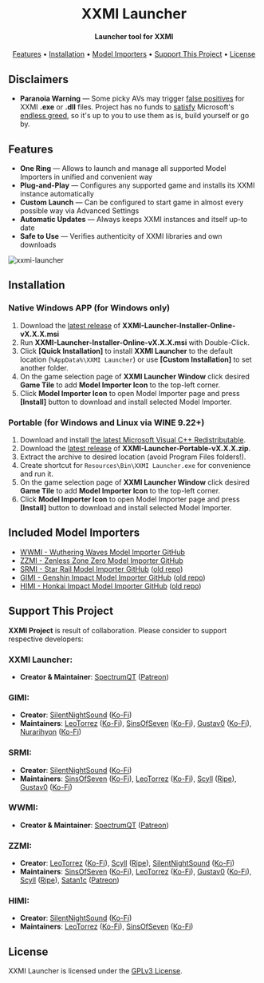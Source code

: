 <h1 align="center">XXMI Launcher</h1>

<h4 align="center">Launcher tool for XXMI</h4>

<p align="center">
  <a href="#features">Features</a> •
  <a href="#installation">Installation</a> •
  <a href="#included-model-importers">Model Importers</a> •
  <a href="#support-this-project">Support This Project</a> •
  <a href="#license">License</a>
</p>

## Disclaimers

- **Paranoia Warning** — Some picky AVs may trigger [false positives](https://learn.microsoft.com/en-us/defender-endpoint/defender-endpoint-false-positives-negatives) for XXMI **.exe** or **.dll** files. Project has no funds to [satisfy](https://learn.microsoft.com/en-us/windows/apps/develop/smart-app-control/code-signing-for-smart-app-control) Microsoft's [endless greed](https://www.reddit.com/r/electronjs/comments/17sizjf/a_guide_to_code_signing_certificates_for_the/), so it's up to you to use them as is, build yourself or go by.

## Features

- **One Ring** — Allows to launch and manage all supported Model Importers in unified and convenient way
- **Plug-and-Play** — Configures any supported game and installs its XXMI instance automatically
- **Custom Launch** — Can be configured to start game in almost every possible way via Advanced Settings
- **Automatic Updates** — Always keeps XXMI instances and itself up-to date
- **Safe to Use** — Verifies authenticity of XXMI libraries and own downloads

![xxmi-launcher](https://github.com/SpectrumQT/XXMI-Launcher/blob/main/public-media/XXMI%20Launcher.jpg)

## Installation

### **Native Windows APP** (for **Windows** only)
  1. Download the [latest release](https://github.com/SpectrumQT/XXMI-Launcher/releases/latest) of **XXMI-Launcher-Installer-Online-vX.X.X.msi**
  2. Run **XXMI-Launcher-Installer-Online-vX.X.X.msi** with Double-Click.
  3. Click **[Quick Installation]** to install **XXMI Launcher** to the default location (`%AppData%\XXMI Launcher`) or use **[Custom Installation]** to set another folder.
  4. On the game selection page of **XXMI Launcher Window** click desired **Game Tile** to add **Model Importer Icon** to the top-left corner.
  5. Click **Model Importer Icon** to open Model Importer page and press **[Install]** button to download and install selected Model Importer.

### **Portable** (for **Windows** and **Linux** via **WINE 9.22+**)
  1. Download and install [the latest Microsoft Visual C++ Redistributable](https://aka.ms/vs/17/release/vc_redist.x64.exe).
  2. Download the [latest release](https://github.com/SpectrumQT/XXMI-Launcher/releases/latest) of **XXMI-Launcher-Portable-vX.X.X.zip**.
  3. Extract the archive to desired location (avoid Program Files folders!).
  4. Create shortcut for `Resources\Bin\XXMI Launcher.exe` for convenience and run it.
  5. On the game selection page of **XXMI Launcher Window** click desired **Game Tile** to add **Model Importer Icon** to the top-left corner.
  6. Click **Model Importer Icon** to open Model Importer page and press **[Install]** button to download and install selected Model Importer.

## Included Model Importers

- [WWMI - Wuthering Waves Model Importer GitHub](https://github.com/SpectrumQT/WWMI-Package)
- [ZZMI - Zenless Zone Zero Model Importer GitHub](https://github.com/leotorrez/ZZMI-Package)
- [SRMI - Star Rail Model Importer GitHub](https://github.com/SpectrumQT/SRMI-TEST) ([old repo](https://github.com/SilentNightSound/SR-Model-Importer))
- [GIMI - Genshin Impact Model Importer GitHub](https://github.com/SilentNightSound/GIMI-Package) ([old repo](https://github.com/SilentNightSound/GI-Model-Importer))
- [HIMI - Honkai Impact Model Importer GitHub](https://github.com/leotorrez/HIMI-Package) ([old repo](https://github.com/SilentNightSound/HI-Model-Importer))
  
## Support This Project

**XXMI Project** is result of collaboration. Please consider to support respective developers:

### XXMI Launcher:
- **Creator & Maintainer**: [SpectrumQT](https://github.com/SpectrumQT) ([Patreon](https://patreon.com/SpectrumQT))
### GIMI:
- **Creator**: [SilentNightSound](https://github.com/SilentNightSound) ([Ko-Fi](https://ko-fi.com/silentnightsound))
- **Maintainers**: [LeoTorrez](https://github.com/leotorrez) ([Ko-Fi](https://ko-fi.com/leotorrez)), [SinsOfSeven](https://github.com/SinsOfSeven) ([Ko-Fi](https://ko-fi.com/sinsofseven)), [Gustav0](https://github.com/Seris0) ([Ko-Fi](https://ko-fi.com/gustav0_)), [Nurarihyon](https://github.com/NurarihyonMaou) ([Ko-Fi](https://ko-fi.com/nurarihyonmaou))
### SRMI:
- **Creator**: [SilentNightSound](https://github.com/SilentNightSound) ([Ko-Fi](https://ko-fi.com/silentnightsound))
- **Maintainers**: [SinsOfSeven](https://github.com/SinsOfSeven) ([Ko-Fi](https://ko-fi.com/sinsofseven)), [LeoTorrez](https://github.com/leotorrez) ([Ko-Fi](https://ko-fi.com/leotorrez)), [Scyll](https://gamebanana.com/members/2644630) ([Ripe](https://gamebanana.com/members/2644630)), [Gustav0](https://github.com/Seris0) ([Ko-Fi](https://ko-fi.com/gustav0_))
### WWMI:
- **Creator & Maintainer**: [SpectrumQT](https://github.com/SpectrumQT) ([Patreon](https://patreon.com/SpectrumQT))
### ZZMI: 
- **Creator**: [LeoTorrez](https://github.com/leotorrez) ([Ko-Fi](https://ko-fi.com/leotorrez)), [Scyll](https://gamebanana.com/members/2644630) ([Ripe](https://gamebanana.com/members/2644630)), [SilentNightSound](https://github.com/SilentNightSound) ([Ko-Fi](https://ko-fi.com/silentnightsound))
- **Maintainers**: [SinsOfSeven](https://github.com/SinsOfSeven) ([Ko-Fi](https://ko-fi.com/sinsofseven)), [LeoTorrez](https://github.com/leotorrez) ([Ko-Fi](https://ko-fi.com/leotorrez)), [Gustav0](https://github.com/Seris0) ([Ko-Fi](https://ko-fi.com/gustav0_)), [Scyll](https://gamebanana.com/members/2644630) ([Ripe](https://gamebanana.com/members/2644630)), [Satan1c](https://gamebanana.com/members/2789093) ([Patreon](https://patreon.com/Satan1cL))
### HIMI:
- **Creator**: [SilentNightSound](https://github.com/SilentNightSound) ([Ko-Fi](https://ko-fi.com/silentnightsound))
- **Maintainers**: [LeoTorrez](https://github.com/leotorrez) ([Ko-Fi](https://ko-fi.com/leotorrez)), [SinsOfSeven](https://github.com/SinsOfSeven) ([Ko-Fi](https://ko-fi.com/sinsofseven))

## License

XXMI Launcher is licensed under the [GPLv3 License](https://github.com/SpectrumQT/WWMI-Launcher/blob/main/LICENSE).
